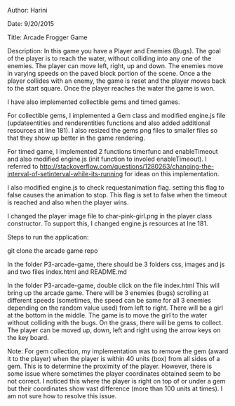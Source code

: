 
Author: Harini

Date: 9/20/2015

Title: Arcade Frogger Game

Description: In this game you have a Player and Enemies (Bugs). The goal of the player is to reach the water, without colliding into any one of the enemies. The player can move left, right, up and down. The enemies move in varying speeds on the paved block portion of the scene. Once a the player collides with an enemy, the game is reset and the player moves back to the start square. Once the player reaches the water the game is won.

I have also implemented collectible gems and timed games.

For collectible gems, I implemented a Gem class and modified engine.js file (updateentities and renderentities functions and also added additional resources at line 181).
I also resized the gems png files to smaller files so that they show up better in the game rendering.

For timed game, I implemented 2 functions timerfunc and enableTimeout and also modified engine.js (init function to involed enableTimeout). I referred to http://stackoverflow.com/questions/1280263/changing-the-interval-of-setinterval-while-its-running for ideas on this implementation.

I also modified engine.js to check requestanimation flag. 
setting this flag to false causes the animation to stop. This flag is set to false when the
timeout is reached and also when the player wins.

I changed the player image file to char-pink-girl.png in the player class constructor.
To support this, I changed engine.js resources at lne 181.

Steps to run the application:

git clone the arcade game repo

In the folder P3-arcade-game, there should be 3 folders css, images and js
and two files index.html and README.md

In the folder P3-arcade-game, double click on the file index.html
This will bring up the arcade game.
There will be 3 enemies (bugs) scrolling at different speeds (sometimes, the speed can be same for all 3 enemies depending on the random value used) from left to right.
There will be a girl at the bottom in the middle.
The game is to move the girl to the water without colliding with the bugs.
On the grass, there will be gems to collect.
The player can be moved up, down, left and right using the arrow keys on the key board.


Note:
For  gem collection, my implementation was to remove the gem (award it to the player) when the player is within 40 units (box) from all sides of a gem. This is to determine the proximity of the player. However, there is some issue where sometimes the player coordinates obtained seem to be not correct. I noticed this where the player is right on top of or under a gem but their coordinates show vast difference (more than 100 units at times). I am not sure how to resolve this issue.

